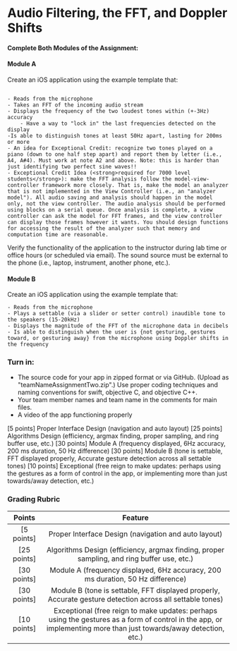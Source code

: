 # Audio Filtering, the FFT, and Doppler Shifts

#### Complete Both Modules of the Assignment:
#### Module A 
Create an iOS application using the example template that:
```

- Reads from the microphone
- Takes an FFT of the incoming audio stream
- Displays the frequency of the two loudest tones within (+-3Hz) accuracy 
	- Have a way to "lock in" the last frequencies detected on the display
-Is able to distinguish tones at least 50Hz apart, lasting for 200ms or more
- An idea for Exceptional Credit: recognize two tones played on a piano (down to one half step apart) and report them by letter (i.e., A4, A#4). Must work at note A2 and above. Note: this is harder than just identifying two perfect sine waves!!
- Exceptional Credit Idea (<strong>required for 7000 level students</strong>): make the FFT analysis follow the model-view-controller framework more closely. That is, make the model an analyzer that is not implemented in the View Controller (i.e., an "analyzer model"). All audio saving and analysis should happen in the model only, not the view controller. The audio analysis should be performed using blocks on a serial queue. Once analysis is complete, a view controller can ask the model for FFT frames, and the view controller can display those frames however it wants. You should design functions for accessing the result of the analyzer such that memory and computation time are reasonable. 
```
Verify the functionality of the application to the instructor during lab time or office hours (or scheduled via email). The sound source must be external to the phone (i.e., laptop, instrument, another phone, etc.).

#### Module B
Create an iOS application using the example template that:
```
- Reads from the microphone
- Plays a settable (via a slider or setter control) inaudible tone to the speakers (15-20kHz)
- Displays the magnitude of the FFT of the microphone data in decibels
- Is able to distinguish when the user is {not gesturing, gestures toward, or gesturing away} from the microphone using Doppler shifts in the frequency
```

### Turn in: 

* The source code for your app in zipped format or via GitHub. (Upload as "teamNameAssignmentTwo.zip".) Use proper coding techniques and naming conventions for swift, objective C, and objective C++.
* Your team member names and team name in the comments for main files.
* A video of the app functioning properly 

[5 points] Proper Interface Design (navigation and auto layout)
[25 points] Algorithms Design (efficiency, argmax finding, proper sampling, and ring buffer use, etc.)
[30 points] Module A (frequency displayed, 6Hz accuracy, 200 ms duration, 50 Hz difference)
[30 points] Module B (tone is settable, FFT displayed properly, Accurate gesture detection across all settable tones)
[10 points] Exceptional (free reign to make updates: perhaps using the gestures as a form of control in the app, or implementing more than just towards/away detection, etc.)

### Grading Rubric
|   Points          |     Feature    |
|      :---:        |      :---:     |
| [5 points] 		| Proper Interface Design (navigation and auto layout) 			 |
| [25 points]		| Algorithms Design (efficiency, argmax finding, proper sampling, and ring buffer use, etc.) 			 |
| [30 points]		| Module A (frequency displayed, 6Hz accuracy, 200 ms duration, 50 Hz difference)			 |
| [30 points]		| Module B (tone is settable, FFT displayed properly, Accurate gesture detection across all settable tones)  			 |
| [10 points]		| Exceptional (free reign to make updates: perhaps using the gestures as a form of control in the app, or implementing more than just towards/away detection, etc.)  			 |
